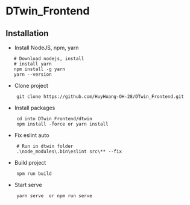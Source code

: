 # DTwin_Frontend
## Installation 
- Install NodeJS, npm, yarn
```
   # Download nodejs, install
   # install yarn
   npm install -g yarn
   yarn --version
```
- Clone project
```
    git clone https://github.com/HuyHoang-OH-28/DTwin_Frontend.git
```
- Install packages
```
    cd into DTwin_Frontend/dtwin
    npm install -force or yarn install
```
- Fix eslint auto
```
    # Run in dtwin folder
    .\node_modules\.bin\eslint src\** --fix
```
- Build project
```
    npm run build
```
- Start serve
```
    yarn serve  or npm run serve 
```


